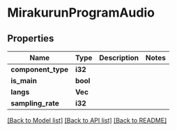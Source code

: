 # MirakurunProgramAudio

## Properties

Name | Type | Description | Notes
------------ | ------------- | ------------- | -------------
**component_type** | **i32** |  | 
**is_main** | **bool** |  | 
**langs** | **Vec<String>** |  | 
**sampling_rate** | **i32** |  | 

[[Back to Model list]](../README.md#documentation-for-models) [[Back to API list]](../README.md#documentation-for-api-endpoints) [[Back to README]](../README.md)


